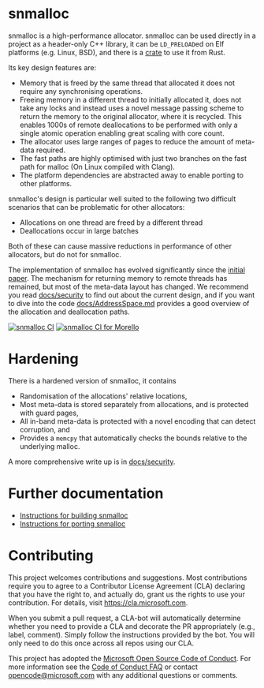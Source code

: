 # snmalloc

snmalloc is a high-performance allocator. 
snmalloc can be used directly in a project as a header-only C++ library, 
it can be `LD_PRELOAD`ed on Elf platforms (e.g. Linux, BSD),
and there is a [crate](https://crates.io/crates/snmalloc-rs) to use it from Rust.

Its key design features are:

* Memory that is freed by the same thread that allocated it does not require any
  synchronising operations.
* Freeing memory in a different thread to initially allocated it, does not take
  any locks and instead uses a novel message passing scheme to return the
  memory to the original allocator, where it is recycled.  This enables 1000s of remote 
  deallocations to be performed with only a single atomic operation enabling great
  scaling with core count. 
* The allocator uses large ranges of pages to reduce the amount of meta-data
  required.
* The fast paths are highly optimised with just two branches on the fast path 
  for malloc (On Linux compiled with Clang).
* The platform dependencies are abstracted away to enable porting to other platforms. 

snmalloc's design is particular well suited to the following two difficult 
scenarios that can be problematic for other allocators:

  * Allocations on one thread are freed by a different thread
  * Deallocations occur in large batches

Both of these can cause massive reductions in performance of other allocators, but 
do not for snmalloc.

The implementation of snmalloc has evolved significantly since the [initial paper](snmalloc.pdf).
The mechanism for returning memory to remote threads has remained, but most of the meta-data layout has changed.
We recommend you read [docs/security](./docs/security/README.md) to find out about the current design, and 
if you want to dive into the code [docs/AddressSpace.md](./docs/AddressSpace.md) provides a good overview of the allocation and deallocation paths.

[![snmalloc CI](https://github.com/microsoft/snmalloc/actions/workflows/main.yml/badge.svg)](https://github.com/microsoft/snmalloc/actions/workflows/main.yml)
[![snmalloc CI for Morello](https://github.com/microsoft/snmalloc/actions/workflows/morello.yml/badge.svg)](https://github.com/microsoft/snmalloc/actions/workflows/morello.yml)

# Hardening

There is a hardened version of snmalloc, it contains

*  Randomisation of the allocations' relative locations,
*  Most meta-data is stored separately from allocations, and is protected with guard pages,
*  All in-band meta-data is protected with a novel encoding that can detect corruption, and
*  Provides a `memcpy` that automatically checks the bounds relative to the underlying malloc.

A more comprehensive write up is in [docs/security](./docs/security/README.md).

# Further documentation

 - [Instructions for building snmalloc](docs/BUILDING.md)
 - [Instructions for porting snmalloc](docs/PORTING.md)

# Contributing

This project welcomes contributions and suggestions.  Most contributions require you to agree to a
Contributor License Agreement (CLA) declaring that you have the right to, and actually do, grant us
the rights to use your contribution. For details, visit https://cla.microsoft.com.

When you submit a pull request, a CLA-bot will automatically determine whether you need to provide
a CLA and decorate the PR appropriately (e.g., label, comment). Simply follow the instructions
provided by the bot. You will only need to do this once across all repos using our CLA.

This project has adopted the [Microsoft Open Source Code of Conduct](https://opensource.microsoft.com/codeofconduct/).
For more information see the [Code of Conduct FAQ](https://opensource.microsoft.com/codeofconduct/faq/) or
contact [opencode@microsoft.com](mailto:opencode@microsoft.com) with any additional questions or comments.
